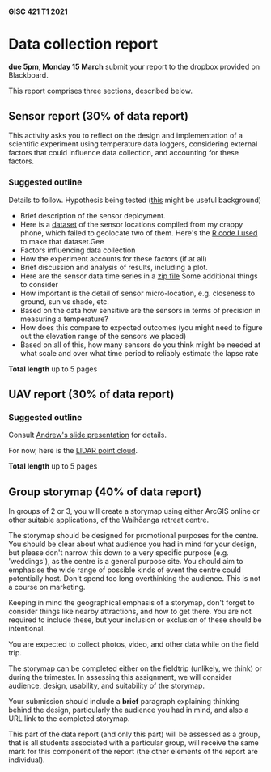 #### GISC 421 T1 2021
# Data collection report
**due 5pm, Monday 15 March** submit your report to the dropbox provided on Blackboard.

This report comprises three sections, described below.

## Sensor report (30% of data report)
This activity asks you to reflect on the design and implementation of a scientific experiment using temperature data loggers, considering external factors that could influence data collection, and accounting for these factors.  
### Suggested outline
Details to follow.
Hypothesis being tested ([this](https://en.wikipedia.org/wiki/Lapse_rate#Environmental_lapse_rate) might be useful background)
+ Brief description of the sensor deployment.
+ Here is a [dataset](sensor-data/pts.geojson) of the sensor locations compiled from my crappy phone, which failed to geolocate two of them. Here's the [R code I used](sensor-data/process-photos.R) to make that dataset.Gee
+ Factors influencing data collection
+ How the experiment accounts for these factors (if at all)
+ Brief discussion and analysis of results, including a plot.
+ Here are the sensor data time series in a [zip file](sensor-data/<></>sensor-time-traces.zip?raw=true)
Some additional things to consider
+ How important is the detail of sensor micro-location, e.g. closeness to ground, sun vs shade, etc.
+ Based on the data how sensitive are the sensors in terms of precision in measuring a temperature?
+ How does this compare to expected outcomes (you might need to figure out the elevation range of the sensors we placed)
+ Based on all of this, how many sensors do you think might be needed at what scale and over what time period to reliably estimate the lapse rate

**Total length** up to 5 pages

## UAV report (30% of data report)
### Suggested outline
Consult [Andrew's slide presentation](guests/GISC421_RPAS-EXERCISE_at_Waihoanga_17-2-2021.pdf) for details.

For now, here is the [LIDAR point cloud](point-cloud/waihoanga.laz?raw=true).

**Total length** up to 5 pages

## Group storymap (40% of data report)
In groups of 2 or 3, you will create a storymap using either ArcGIS online or other suitable applications, of the Waihōanga retreat centre.  

The storymap should be designed for promotional purposes for the centre. You should be clear about what audience you had in mind for your design, but please don't narrow this down to a very specific purpose (e.g. 'weddings'), as the centre is a general purpose site. You should aim to emphasise the wide range of possible kinds of event the centre could potentially host. Don't spend too long overthinking the audience. This is not a course on marketing.

Keeping in mind the geographical emphasis of a storymap, don't forget to consider things like nearby attractions, and how to get there. You are not required to include these, but your inclusion or exclusion of these should be intentional.

You are expected to collect photos, video, and other data while on the field trip.

The storymap can be completed either on the fieldtrip (unlikely, we think) or during the trimester. In assessing this assignment, we will consider audience, design, usability, and suitability of the storymap.

Your submission should include a **brief** paragraph explaining thinking behind the design, particularly the audience you had in mind, and also a URL link to the completed storymap.

This part of the data report (and only this part) will be assessed as a group, that is all students associated with a particular group, will receive the same mark for this component of the report (the other elements of the report are individual).
